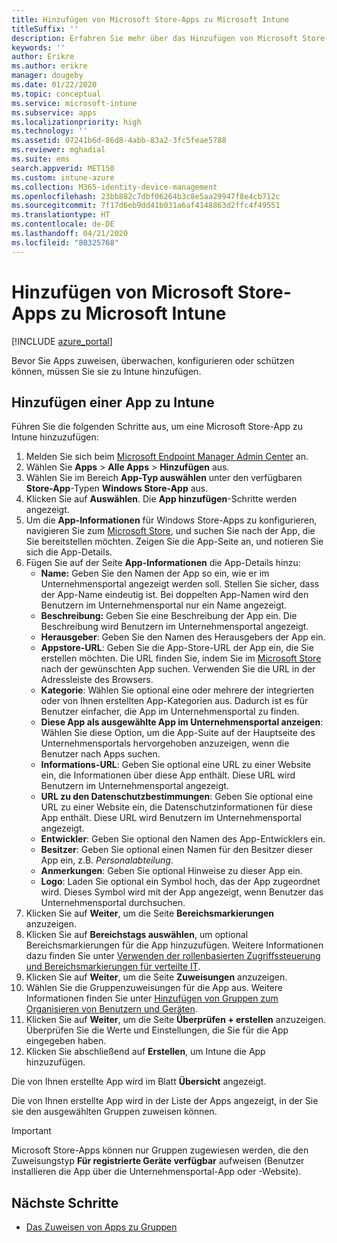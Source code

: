 ```yaml
---
title: Hinzufügen von Microsoft Store-Apps zu Microsoft Intune
titleSuffix: ''
description: Erfahren Sie mehr über das Hinzufügen von Microsoft Store-Apps (Windows Store) in Microsoft Intune.
keywords: ''
author: Erikre
ms.author: erikre
manager: dougeby
ms.date: 01/22/2020
ms.topic: conceptual
ms.service: microsoft-intune
ms.subservice: apps
ms.localizationpriority: high
ms.technology: ''
ms.assetid: 07241b6d-86d8-4abb-83a2-3fc5feae5788
ms.reviewer: mghadial
ms.suite: ems
search.appverid: MET150
ms.custom: intune-azure
ms.collection: M365-identity-device-management
ms.openlocfilehash: 23bb882c7dbf06264b3c8e5aa29947f8e4cb712c
ms.sourcegitcommit: 7f17d6eb9dd41b031a6af4148863d2ffc4f49551
ms.translationtype: HT
ms.contentlocale: de-DE
ms.lasthandoff: 04/21/2020
ms.locfileid: "80325768"
---
```

# <a name="add-microsoft-store-apps-to-microsoft-intune"></a>Hinzufügen von Microsoft Store-Apps zu Microsoft Intune

[!INCLUDE [azure_portal](../includes/azure_portal.md)]

Bevor Sie Apps zuweisen, überwachen, konfigurieren oder schützen können, müssen Sie sie zu Intune hinzufügen. 

## <a name="add-an-app-to-intune"></a>Hinzufügen einer App zu Intune
Führen Sie die folgenden Schritte aus, um eine Microsoft Store-App zu Intune hinzuzufügen:

1. Melden Sie sich beim [Microsoft Endpoint Manager Admin Center](https://go.microsoft.com/fwlink/?linkid=2109431) an.
2. Wählen Sie **Apps** > **Alle Apps** > **Hinzufügen** aus.
3. Wählen Sie im Bereich **App-Typ auswählen** unter den verfügbaren **Store-App**-Typen **Windows Store-App** aus.
4. Klicken Sie auf **Auswählen**. Die **App hinzufügen**-Schritte werden angezeigt.
5. Um die **App-Informationen** für Windows Store-Apps zu konfigurieren, navigieren Sie zum [Microsoft Store](https://www.microsoft.com/store/apps), und suchen Sie nach der App, die Sie bereitstellen möchten. Zeigen Sie die App-Seite an, und notieren Sie sich die App-Details. 
6. Fügen Sie auf der Seite **App-Informationen** die App-Details hinzu:
    - **Name:** Geben Sie den Namen der App so ein, wie er im Unternehmensportal angezeigt werden soll. Stellen Sie sicher, dass der App-Name eindeutig ist. Bei doppelten App-Namen wird den Benutzern im Unternehmensportal nur ein Name angezeigt.
    - **Beschreibung:** Geben Sie eine Beschreibung der App ein. Die Beschreibung wird Benutzern im Unternehmensportal angezeigt.
    - **Herausgeber**: Geben Sie den Namen des Herausgebers der App ein.
    - **Appstore-URL**: Geben Sie die App-Store-URL der App ein, die Sie erstellen möchten. Die URL finden Sie, indem Sie im [Microsoft Store](https://www.microsoft.com/store/apps) nach der gewünschten App suchen. Verwenden Sie die URL in der Adressleiste des Browsers.
    - **Kategorie**: Wählen Sie optional eine oder mehrere der integrierten oder von Ihnen erstellten App-Kategorien aus. Dadurch ist es für Benutzer einfacher, die App im Unternehmensportal zu finden.
    - **Diese App als ausgewählte App im Unternehmensportal anzeigen**: Wählen Sie diese Option, um die App-Suite auf der Hauptseite des Unternehmensportals hervorgehoben anzuzeigen, wenn die Benutzer nach Apps suchen.
    - **Informations-URL**: Geben Sie optional eine URL zu einer Website ein, die Informationen über diese App enthält. Diese URL wird Benutzern im Unternehmensportal angezeigt.
    - **URL zu den Datenschutzbestimmungen**: Geben Sie optional eine URL zu einer Website ein, die Datenschutzinformationen für diese App enthält. Diese URL wird Benutzern im Unternehmensportal angezeigt.
    - **Entwickler**: Geben Sie optional den Namen des App-Entwicklers ein.
    - **Besitzer**: Geben Sie optional einen Namen für den Besitzer dieser App ein, z.B. *Personalabteilung*.
    - **Anmerkungen**: Geben Sie optional Hinweise zu dieser App ein.
    - **Logo**: Laden Sie optional ein Symbol hoch, das der App zugeordnet wird. Dieses Symbol wird mit der App angezeigt, wenn Benutzer das Unternehmensportal durchsuchen.
7. Klicken Sie auf **Weiter**, um die Seite **Bereichsmarkierungen** anzuzeigen.
8. Klicken Sie auf **Bereichstags auswählen**, um optional Bereichsmarkierungen für die App hinzuzufügen. Weitere Informationen dazu finden Sie unter [Verwenden der rollenbasierten Zugriffssteuerung und Bereichsmarkierungen für verteilte IT](../fundamentals/scope-tags.md).
9. Klicken Sie auf **Weiter**, um die Seite **Zuweisungen** anzuzeigen.
10. Wählen Sie die Gruppenzuweisungen für die App aus. Weitere Informationen finden Sie unter [Hinzufügen von Gruppen zum Organisieren von Benutzern und Geräten](../fundamentals/groups-add.md). 
11. Klicken Sie auf **Weiter**, um die Seite **Überprüfen + erstellen** anzuzeigen. Überprüfen Sie die Werte und Einstellungen, die Sie für die App eingegeben haben.
12. Klicken Sie abschließend auf **Erstellen**, um Intune die App hinzuzufügen.

Die von Ihnen erstellte App wird im Blatt **Übersicht** angezeigt.

Die von Ihnen erstellte App wird in der Liste der Apps angezeigt, in der Sie sie den ausgewählten Gruppen zuweisen können.

> [!IMPORTANT]
> Microsoft Store-Apps können nur Gruppen zugewiesen werden, die den Zuweisungstyp **Für registrierte Geräte verfügbar** aufweisen (Benutzer installieren die App über die Unternehmensportal-App oder -Website).

## <a name="next-steps"></a>Nächste Schritte

- [Das Zuweisen von Apps zu Gruppen](apps-deploy.md)
